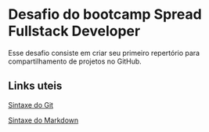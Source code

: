 # Desafio do bootcamp Spread Fullstack Developer
Esse desafio consiste em criar seu primeiro repertório para compartilhamento de projetos no GitHub.

## Links uteis
[Sintaxe do Git](https://comandosgit.github.io/)

[Sintaxe do Markdown](https://docs.pipz.com/central-de-ajuda/learning-center/guia-basico-de-markdown#open)
